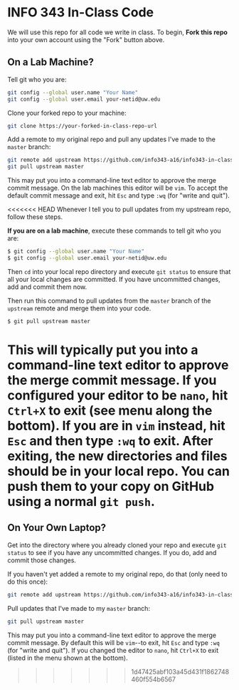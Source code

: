 # INFO 343 In-Class Code

We will use this repo for all code we write in class. To begin, **Fork this repo** into your own account using the "Fork" button above.

## On a Lab Machine?

Tell git who you are:

```bash
git config --global user.name "Your Name"
git config --global user.email your-netid@uw.edu
```

Clone your forked repo to your machine:

```bash
git clone https://your-forked-in-class-repo-url
```

Add a remote to my original repo and pull any updates I've made to the `master` branch:

```bash
git remote add upstream https://github.com/info343-a16/info343-in-class
git pull upstream master
```

This may put you into a command-line text editor to approve the merge commit message. On the lab machines this editor will be `vim`. To accept the default commit message and exit, hit `Esc` and type `:wq` (for "write and quit").

<<<<<<< HEAD
Whenever I tell you to pull updates from my upstream repo, follow these steps.

**If you are on a lab machine**, execute these commands to tell git who you are:

```bash
$ git config --global user.name "Your Name"
$ git config --global user.email your-netid@uw.edu
```

Then `cd` into your local repo directory and execute `git status` to ensure that all your local changes are committed. If you have uncommitted changes, add and commit them now. 

Then run this command to pull updates from the `master` branch of the `upstream` remote and merge them into your code.

```bash
$ git pull upstream master
```

This will typically put you into a command-line text editor to approve the merge commit message. If you configured your editor to be `nano`, hit `Ctrl+X` to exit (see menu along the bottom). If you are in `vim` instead, hit `Esc` and then type `:wq` to exit. After exiting, the new directories and files should be in your local repo. You can push them to your copy on GitHub using a normal `git push`.
=======
## On Your Own Laptop?

Get into the directory where you already cloned your repo and execute `git status` to see if you have any uncommitted changes. If you do, add and commit those changes.

If you haven't yet added a remote to my original repo, do that (only need to do this once):

```bash
git remote add upstream https://github.com/info343-a16/info343-in-class
```

Pull updates that I've made to my `master` branch:

```bash
git pull upstream master
```

This may put you into a command-line text editor to approve the merge commit message. By default this will be `vim`--to exit, hit `Esc` and type `:wq` (for "write and quit"). If you changed the editor to `nano`, hit `Ctrl+X` to exit (listed in the menu shown at the bottom).
>>>>>>> 1d47425abf103a45d431f1862748460f554b6567
